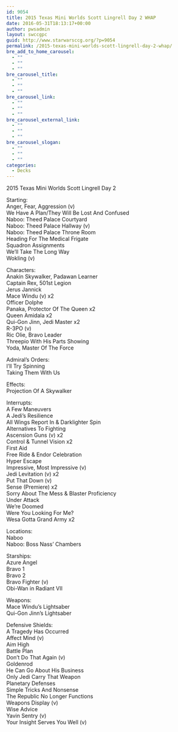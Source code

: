 ```yaml
---
id: 9054
title: 2015 Texas Mini Worlds Scott Lingrell Day 2 WHAP
date: 2016-05-31T18:13:17+00:00
author: pwsadmin
layout: swccgpc
guid: http://www.starwarsccg.org/?p=9054
permalink: /2015-texas-mini-worlds-scott-lingrell-day-2-whap/
bre_add_to_home_carousel:
  - ""
  - ""
  - ""
bre_carousel_title:
  - ""
  - ""
  - ""
bre_carousel_link:
  - ""
  - ""
  - ""
bre_carousel_external_link:
  - ""
  - ""
  - ""
bre_carousel_slogan:
  - ""
  - ""
  - ""
categories:
  - Decks
---
```

2015 Texas Mini Worlds Scott Lingrell Day 2

Starting:  
Anger, Fear, Aggression (v)  
We Have A Plan/They Will Be Lost And Confused  
Naboo: Theed Palace Courtyard  
Naboo: Theed Palace Hallway (v)  
Naboo: Theed Palace Throne Room  
Heading For The Medical Frigate  
Squadron Assignments  
We’ll Take The Long Way  
Wokling (v)

Characters:  
Anakin Skywalker, Padawan Learner  
Captain Rex, 501st Legion  
Jerus Jannick  
Mace Windu (v) x2  
Officer Dolphe  
Panaka, Protector Of The Queen x2  
Queen Amidala x2  
Qui-Gon Jinn, Jedi Master x2  
R-3PO (v)  
Ric Olie, Bravo Leader  
Threepio With His Parts Showing  
Yoda, Master Of The Force

Admiral’s Orders:  
I’ll Try Spinning  
Taking Them With Us

Effects:  
Projection Of A Skywalker

Interrupts:  
A Few Maneuvers  
A Jedi’s Resilience  
All Wings Report In & Darklighter Spin  
Alternatives To Fighting  
Ascension Guns (v) x2  
Control & Tunnel Vision x2  
First Aid  
Free Ride & Endor Celebration  
Hyper Escape  
Impressive, Most Impressive (v)  
Jedi Levitation (v) x2  
Put That Down (v)  
Sense (Premiere) x2  
Sorry About The Mess & Blaster Proficiency  
Under Attack  
We’re Doomed  
Were You Looking For Me?  
Wesa Gotta Grand Army x2

Locations:  
Naboo  
Naboo: Boss Nass’ Chambers

Starships:  
Azure Angel  
Bravo 1  
Bravo 2  
Bravo Fighter (v)  
Obi-Wan in Radiant VII

Weapons:  
Mace Windu’s Lightsaber  
Qui-Gon Jinn’s Lightsaber

Defensive Shields:  
A Tragedy Has Occurred  
Affect Mind (v)  
Aim High  
Battle Plan  
Don&#8217;t Do That Again (v)  
Goldenrod  
He Can Go About His Business  
Only Jedi Carry That Weapon  
Planetary Defenses  
Simple Tricks And Nonsense  
The Republic No Longer Functions  
Weapons Display (v)  
Wise Advice  
Yavin Sentry (v)  
Your Insight Serves You Well (v)